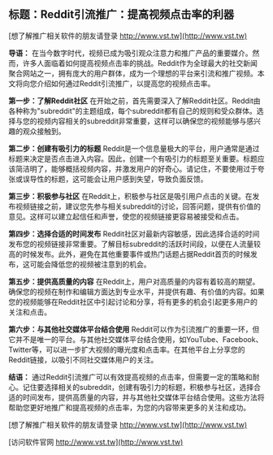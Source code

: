 ## **标题：Reddit引流推广：提高视频点击率的利器**

[想了解推广相关软件的朋友请登录 http://www.vst.tw](http://www.vst.tw)

**导语：**
在当今数字时代，视频已成为吸引观众注意力和推广产品的重要媒介。然而，许多人面临着如何提高视频点击率的挑战。Reddit作为全球最大的社交新闻聚合网站之一，拥有庞大的用户群体，成为一个理想的平台来引流和推广视频。本文将向您介绍如何通过Reddit引流推广，以提高您的视频点击率。

**第一步：了解Reddit社区**
在开始之前，首先需要深入了解Reddit社区。Reddit由各种称为"subreddit"的主题组成，每个subreddit都有自己的规则和受众群体。选择与您的视频内容相关的subreddit非常重要，这样可以确保您的视频能够与感兴趣的观众接触到。

**第二步：创建有吸引力的标题**
Reddit是一个信息量极大的平台，用户通常是通过标题来决定是否点击进入内容。因此，创建一个有吸引力的标题至关重要。标题应该简洁明了，能够概括视频内容，并激发用户的好奇心。请记住，不要使用过于夸张或误导性的标题，这可能会让用户感到失望，导致负面反馈。

**第三步：积极参与社区**
在Reddit上，积极参与社区是吸引用户点击的关键。在发布视频链接之前，建议您先参与相关subreddit的讨论，回答问题，提供有价值的意见。这样可以建立起信任和声誉，使您的视频链接更容易被接受和点击。

**第四步：选择合适的时间发布**
Reddit社区对最新内容敏感，因此选择合适的时间发布您的视频链接非常重要。了解目标subreddit的活跃时间段，以便在人流量较高的时候发布。此外，避免在其他重要事件或热门话题占据Reddit首页的时候发布，这可能会降低您的视频被注意到的机会。

**第五步：提供高质量的内容**
在Reddit上，用户对高质量的内容有着较高的期望。确保您的视频在制作和编辑方面达到专业水平，并提供有趣、有价值的内容。如果您的视频能够在Reddit社区中引起讨论和分享，将有更多的机会引起更多用户的关注和点击。

**第六步：与其他社交媒体平台结合使用**
Reddit可以作为引流推广的重要一环，但它并不是唯一的平台。与其他社交媒体平台结合使用，如YouTube、Facebook、Twitter等，可以进一步扩大视频的曝光度和点击率。在其他平台上分享您的Reddit链接，以吸引不同社交媒体用户的关注。

**结语：**
通过Reddit引流推广可以有效提高视频的点击率，但需要一定的策略和耐心。记住要选择相关的subreddit，创建有吸引力的标题，积极参与社区，选择合适的时间发布，提供高质量的内容，并与其他社交媒体平台结合使用。这些方法将帮助您更好地推广和提高视频的点击率，为您的内容带来更多的关注和成功。

[想了解推广相关软件的朋友请登录 http://www.vst.tw](http://www.vst.tw)


[访问软件官网 http://www.vst.tw](http://www.vst.tw)

